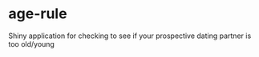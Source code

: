 # age-rule
Shiny application for checking to see if your prospective dating partner is too old/young
